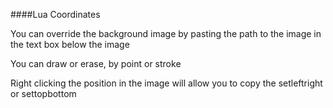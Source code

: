 ####Lua Coordinates

You can override the background image by pasting the path to the image in the text box below the image

You can draw or erase, by point or stroke

Right clicking the position in the image will allow you to copy the setleftright or settopbottom

